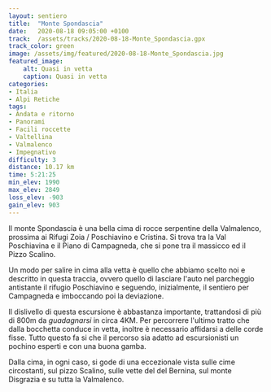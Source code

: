 ```yaml
---
layout: sentiero
title:  "Monte Spondascia"
date:   2020-08-18 09:05:00 +0100
track:  /assets/tracks/2020-08-18-Monte_Spondascia.gpx
track_color: green
image: /assets/img/featured/2020-08-18-Monte_Spondascia.jpg
featured_image:
    alt: Quasi in vetta
    caption: Quasi in vetta
categories:
- Italia
- Alpi Retiche
tags:
- Andata e ritorno
- Panorami
- Facili roccette
- Valtellina
- Valmalenco
- Impegnativo
difficulty: 3
distance: 10.17 km
time: 5:21:25
min_elev: 1990
max_elev: 2849
loss_elev: -903
gain_elev: 903
---
```


Il monte Spondascia è una bella cima di rocce serpentine della Valmalenco, prossima ai Rifugi Zoia / Poschiavino e Cristina. Si trova tra la Val Poschiavina e il Piano di Campagneda, che si pone tra il massicco ed il Pizzo Scalino.

Un modo per salire in cima alla vetta è quello che abbiamo scelto noi e descritto in questa traccia, ovvero quello di lasciare l'auto nel parcheggio antistante il rifugio Poschiavino e seguendo, inizialmente, il sentiero per Campagneda e imboccando poi la deviazione.

Il dislivello di questa escursione è abbastanza importante, trattandosi di più di 800m da _guadagnarsi_ in circa 4KM. Per percorrere l'ultimo tratto che dalla bocchetta conduce in vetta, inoltre è necessario affidarsi a delle corde fisse. Tutto questo fa si che il percorso sia adatto ad escursionisti un pochino esperti e con una buona gamba.

Dalla cima, in ogni caso, si gode di una eccezionale vista sulle cime circostanti, sul pizzo Scalino, sulle vette del del Bernina, sul monte Disgrazia e su tutta la Valmalenco.
